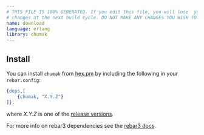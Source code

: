 ```yaml
---
# THIS FILE IS 100% GENERATED. If you edit this file, you will lose  your
# changes at the next build cycle. DO NOT MAKE ANY CHANGES YOU WISH TO KEEP.
name: download
language: erlang
library: chumak
---
```


## Install

You can install `chumak` from [hex.pm](https://hex.pm/packages/chumak) by including the following in your `rebar.config`:

```erlang
{deps,[
	{chumak, "X.Y.Z"}
]}.
```
where _X.Y.Z_ is one of the [release versions](https://github.com/chovencorp/chumak/releases).

For more info on rebar3 dependencies see the [rebar3 docs](http://www.rebar3.org/docs/dependencies).

